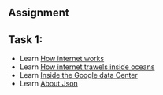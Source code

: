 ## Assignment

## Task 1:

- Learn [How internet works](https://www.youtube.com/watch?v=Sfzo4xm5eX8&ab_channel=BLASTERTECHNOLOGY)
- Learn [How internet trawels inside oceans](https://www.youtube.com/watch?v=yd1JhZzoS6A&ab_channel=TechVision)
- Learn [Inside the Google data Center](https://www.youtube.com/watch?v=XZmGGAbHqa0&ab_channel=GoogleWorkspace)
- Learn [About Json](https://www.youtube.com/watch?v=iiADhChRriM&ab_channel=WebDevSimplified)


